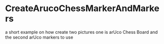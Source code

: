 # CreateArucoChessMarkerAndMarkers
a short example on how create two pictures one is arUco Chess Board and the second arUco markers to use 
